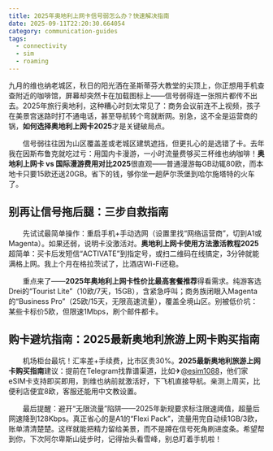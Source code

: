 ```yaml
---
title: 2025年奥地利上网卡信号弱怎么办？快速解决指南
date: 2025-09-11T22:20:30.664054
category: communication-guides
tags:
  - connectivity
  - sim
  - roaming
---
```


九月的维也纳老城区，秋日的阳光洒在圣斯蒂芬大教堂的尖顶上，你正想用手机查查附近的咖啡馆，屏幕却突然卡在加载图标上——信号弱得连一张照片都传不出去。2025年旅行奥地利，这种糟心时刻太常见了：商务会议前连不上视频，孩子在美景宫迷路时打不通电话，甚至导航转个弯就断网。别急，这不全是运营商的锅，**如何选择奥地利上网卡2025**才是关键破局点。

　　信号弱往往因为山区覆盖差或老城区建筑遮挡，但更扎心的是选错了卡。去年我在因斯布鲁克就吃过亏：用国内卡漫游，一小时流量费够买三杯维也纳咖啡！**奥地利上网卡 vs 国际漫游费用对比2025**很直观——普通漫游每GB动辄80欧，而本地卡只要15欧还送20GB。省下的钱，够你坐一趟萨尔茨堡到哈尔施塔特的火车了。

## 别再让信号拖后腿：三步自救指南
　　先试试最简单操作：重启手机+手动选网（设置里找“网络运营商”，切到A1或Magenta）。如果还弱，说明卡没激活对。**奥地利上网卡使用方法激活教程2025**超简单：买卡后发短信“ACTIVATE”到指定号，或扫二维码在线搞定，3分钟就能满格上网。我上个月在格拉茨试了，比酒店Wi-Fi还稳。

　　重点来了——**2025年奥地利上网卡性价比最高套餐推荐**得看需求。纯游客选Drei的“Tourist Lite”（10欧/7天，15GB），含紧急呼叫；商务族闭眼入Magenta的“Business Pro”（25欧/15天，无限高速流量），覆盖全境山区。别被低价坑：某些卡标价5欧，但限速1Mbps，刷个邮件都卡。

## 购卡避坑指南：2025最新奥地利旅游上网卡购买指南
　　机场柜台最坑！汇率差+手续费，比市区贵30%。**2025最新奥地利旅游上网卡购买指南**建议：提前在Telegram找靠谱渠道，比如✈[@esim1088](https://t.me/s/esim1088)，他们家eSIM卡支持即买即用，到维也纳前就激活好，下飞机直接导航。亲测上周买，比便利店便宜8欧，客服还能用中文教设置。

　　最后提醒：避开“无限流量”陷阱——2025年新规要求标注限速阈值，超量后网速降到128Kbps。真正省心的是A1的“Flexi Pack”，流量用完自动续1GB/3欧，账单清清楚楚。这样就能把精力留给美景，而不是蹲在信号死角刷进度条。希望帮到你，下次阿尔卑斯山徒步时，记得抬头看雪峰，别总盯着手机啦！